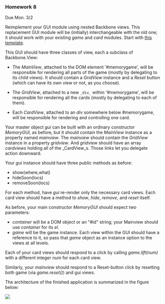 ### Homework 8

Due Mon. 3/2


Reimplement your GUI module using nested Backbone views.  This replacement GUI module will be (initially) interchangeable with the old one; it should work with your existing _game_ and _card_ modules.  Start with [this template](templates/gui-bb1.js).

This GUI should have three classes of view, each a subclass of Backbone.View:

- The _MainView_, attached to the DOM element '#memorygame', will be responsible for rendering all parts of the game (mostly by delegating to its child views).  It should contain a _GridView_ instance and a _Reset_ button (which can have its own view or not, as you choose).

- The _GridView_, attached to a new `_div_` within '#memorygame', will be responsible for rendering all the cards (mostly by delegating to each of them).

- Each _CardView_, attached to an _div_ somewhere below #memorygame, will be responsible for rendering and controlling one card.

Your master object _gui_ can be built with an ordinary constructor _MemoryGUI_, as before, but it should contain the _MainView_ instance as a property named _mainview_.  The _mainview_ should contain the _GridView_ instance in a property _gridview_.  And _gridview_ should have an array _cardviews_ holding all of the _CardView_s.  Those links let you delegate action downward.

Your _gui_ instance should have three public methods as before:
- show(where,what)
- hideSoon(locs)
- removeSoon(locs)

For each method, have _gui_ re-render only the necessary card views.  Each card view should have a method to _show_, _hide_, _remove_, and _reset_ itself.

As before, your main constructor _MemoryGUI_ should expect two parameters:
- _container_ will be a DOM object or an "#id" string; your Mainview should use _container_ for its _el_.
- _game_ will be the game instance.  Each view within the GUI should have a reference to it, so pass that _game_ object as an instance option to the views at all levels.

Each of your card views should respond to a click by calling _game.lift(num)_ with a different integer _num_ for each card view.

Similarly, your _mainview_ should respond to a Reset-button click by resetting both game (via _game.reset()_) and gui views.

The architecture of the finished application is summarized in the figure below:

![](http://portlandcodeschool.github.io/jse-win15-8/memory-backbone.svg)

